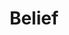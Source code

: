 ---
title: "Belief"
summary: "Belief is the debut studio album by Los Angeles based duo Belief, released on July 17, 2022, through Lex Records."
slug: "belief"
image: "belief.jpg"
apple_music_artist_url: "https://music.apple.com/gb/artist/belief/1610805945"
wikipedia_url: "https://en.wikipedia.org/wiki/Belief_(Belief_album)"
---